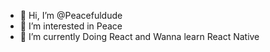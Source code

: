 - 👋 Hi, I’m @Peacefuldude
- 👀 I’m interested in Peace
- 🌱 I’m currently Doing React and Wanna learn React Native

<!---
Peacefuldude/Peacefuldude is a ✨ special ✨ repository because its `README.md` (this file) appears on your GitHub profile.
You can click the Preview link to take a look at your changes.
--->
